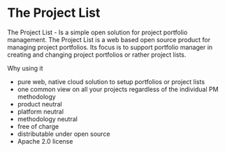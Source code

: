 # The Project List
The Project List - Is a simple open solution for project portfolio management.
The Project List is a web based open source product for managing project portfolios. Its focus is to support portfolio manager in creating and changing project portfolios or rather project lists.

Why using it
-	pure web, native cloud solution to setup portfolios or project lists
-	one common view on all your projects regardless of the individual PM methodology
-	product neutral
-	platform neutral
-	methodology neutral
-	free of charge
-	distributable under open source
-	Apache 2.0 license 
